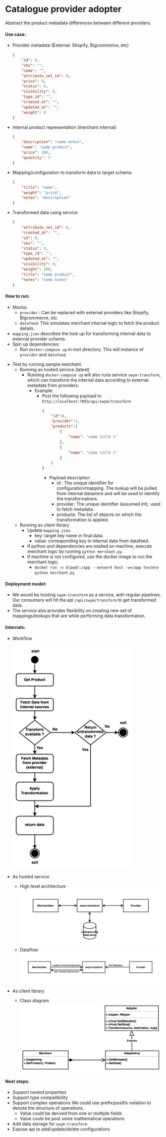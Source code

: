 # Catalogue provider adopter

Abstract the product metadata differences between different providers. 

#### Use case:

- Provider metadata (External: Shopify, Bigcommerce, etc)
    ```json
  {
        "id": 0,
        "sku": "",
        "name": "",
        "attribute_set_id": 0,
        "price": 0,
        "status": 0,
        "visibility": 0,
        "type_id": "",
        "created_at": "",
        "updated_at": "",
        "weight": 0
  }
    ```
- Internal product representation (merchant internal)
    ```json
    {
        "description": "some notes",
        "name": "some product",
        "price": 200,
        "quantity": 7
    }
    ```
- Mapping/configuration to transform data to target schema
    ```json
    {
        "title": "name",
        "weight": "price",
        "notes": "description"
    }
    ```
- Transformed data using service
    ```json
    {
        "attribute_set_id": 0,
        "created_at": "",
        "id": 0,
        "sku": "",
        "status": 0,
        "type_id": "",
        "updated_at": "",
        "visibility": 0,
        "weight": 200,
        "title": "some product",
        "notes": "some notes"
    }
    ```

#### How to run:
- Mocks:
    + `provider` : Can be replaced with external providers like Shopify, Bigcommerce, etc.
    + `datafeed`: This simulates merchant internal logic to fetch the product details.
- `mapping.json` describes the look up for transforming internal data to external provider schema.
- Spin up dependencies:
    + Run `docker-compose up` in root directory. This will instance of `provider` and `datafeed`.
+ Test by running sample merchant.
    - Running as hosted service (latest)
        - Running `docker-compose up` will also runs service `swym-transform`, which can transform the internal data according to external metadata from providers.
            - Example:
                -  Post the following payload to `http://localhost:7003/api/swym/transform`
                    ```json
                    {
                        "id":0,
                        "provider":1,
                        "products":[
                            {
                                "name": "some title 1"
                            },
                            {
                                "name": "some title 2"
                            }
                        ]
                    }
                    ```
                    - Payload description
                        - id : The unique identifier for configuration/mapping. The lookup will be pulled from internal datastore and will be used to identify the transformations.
                        - provider: The unique identifier (assumed int), used to fetch metadata.
                        - products: The list of objects on which the transformation is applied.
    - Running as client library
        - Update `mapping.json`.
            - key: target key name in final data.
            - value: corresponding key in internal data from datafeed.
        - If python and dependencies are istalled on machine, execute merchant logic by running `python merchant.py`.
        - If machine is not configured, use the docker image to run the merchant logic.
            - `docker run -v $(pwd):/app --network host -w=/app testenv python merchant.py`

#### Deployment model:
- We would be hosting `swym-transform` as a service, with regular pipelines. Our consumers will hit the api `/api/swym/transform` to get transformed data.
- The service also provides flexibility on creating new set of mappings/lookups that are while performing data transformation.

#### Internals:
- Workflow

    ![Workflow](./docs/workflow.png?raw=true "Workflow")
- As hosted service
    - High level architecture
      ![Workflow](./docs/v2-hla.png?raw=true "High level architecture")
    - Dataflow 
      ![Workflow](./docs/v2-dataflow.png?raw=true "Dataflow")
- As client library
    - Class diagram
        ![Class](./docs/class-diagram.png?raw=true "Class diagram")

#### Next steps:
- Support nested properties
- Support type compaitibility
- Support complex operations
    We could use prefix/postfix notation to denote the structure of operations.
    -  Value could be derived from one or multiple fields
    -  Value coule be post some mathematical operations
-  Add data storage for `swym-transform`
-  Expose api to add/update/delete configurations
